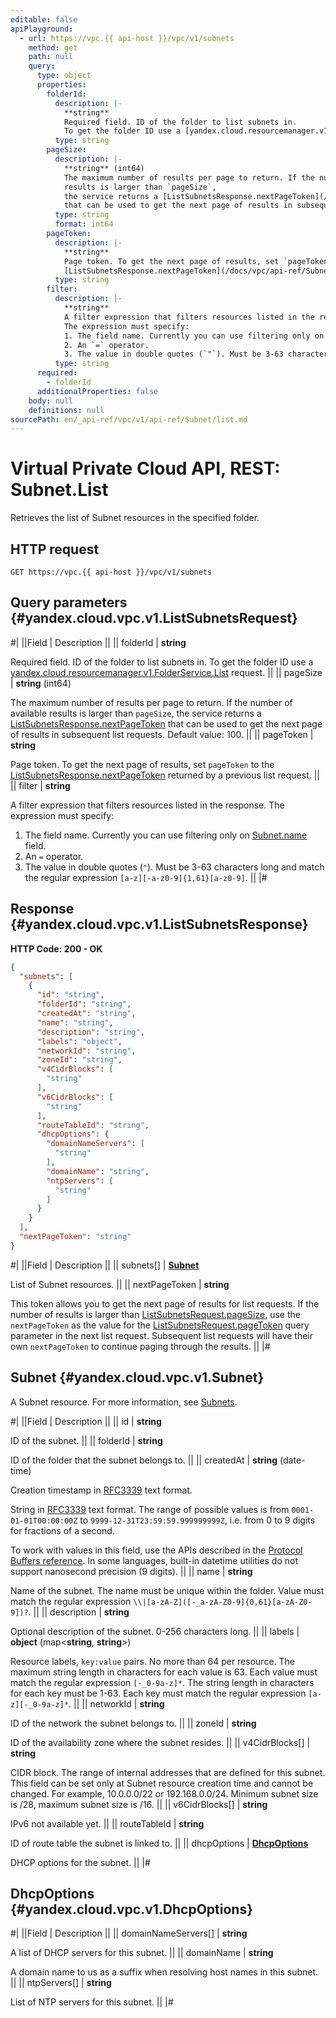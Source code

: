 ```yaml
---
editable: false
apiPlayground:
  - url: https://vpc.{{ api-host }}/vpc/v1/subnets
    method: get
    path: null
    query:
      type: object
      properties:
        folderId:
          description: |-
            **string**
            Required field. ID of the folder to list subnets in.
            To get the folder ID use a [yandex.cloud.resourcemanager.v1.FolderService.List](/docs/resource-manager/api-ref/Folder/list#List) request.
          type: string
        pageSize:
          description: |-
            **string** (int64)
            The maximum number of results per page to return. If the number of available
            results is larger than `pageSize`,
            the service returns a [ListSubnetsResponse.nextPageToken](/docs/vpc/api-ref/Subnet/list#yandex.cloud.vpc.v1.ListSubnetsResponse)
            that can be used to get the next page of results in subsequent list requests. Default value: 100.
          type: string
          format: int64
        pageToken:
          description: |-
            **string**
            Page token. To get the next page of results, set `pageToken` to the
            [ListSubnetsResponse.nextPageToken](/docs/vpc/api-ref/Subnet/list#yandex.cloud.vpc.v1.ListSubnetsResponse) returned by a previous list request.
          type: string
        filter:
          description: |-
            **string**
            A filter expression that filters resources listed in the response.
            The expression must specify:
            1. The field name. Currently you can use filtering only on [Subnet.name](/docs/vpc/api-ref/Network/listSubnets#yandex.cloud.vpc.v1.Subnet) field.
            2. An `=` operator.
            3. The value in double quotes (`"`). Must be 3-63 characters long and match the regular expression `[a-z][-a-z0-9]{1,61}[a-z0-9]`.
          type: string
      required:
        - folderId
      additionalProperties: false
    body: null
    definitions: null
sourcePath: en/_api-ref/vpc/v1/api-ref/Subnet/list.md
---
```


# Virtual Private Cloud API, REST: Subnet.List

Retrieves the list of Subnet resources in the specified folder.

## HTTP request

```
GET https://vpc.{{ api-host }}/vpc/v1/subnets
```

## Query parameters {#yandex.cloud.vpc.v1.ListSubnetsRequest}

#|
||Field | Description ||
|| folderId | **string**

Required field. ID of the folder to list subnets in.
To get the folder ID use a [yandex.cloud.resourcemanager.v1.FolderService.List](/docs/resource-manager/api-ref/Folder/list#List) request. ||
|| pageSize | **string** (int64)

The maximum number of results per page to return. If the number of available
results is larger than `pageSize`,
the service returns a [ListSubnetsResponse.nextPageToken](#yandex.cloud.vpc.v1.ListSubnetsResponse)
that can be used to get the next page of results in subsequent list requests. Default value: 100. ||
|| pageToken | **string**

Page token. To get the next page of results, set `pageToken` to the
[ListSubnetsResponse.nextPageToken](#yandex.cloud.vpc.v1.ListSubnetsResponse) returned by a previous list request. ||
|| filter | **string**

A filter expression that filters resources listed in the response.
The expression must specify:
1. The field name. Currently you can use filtering only on [Subnet.name](#yandex.cloud.vpc.v1.Subnet) field.
2. An `=` operator.
3. The value in double quotes (`"`). Must be 3-63 characters long and match the regular expression `[a-z][-a-z0-9]{1,61}[a-z0-9]`. ||
|#

## Response {#yandex.cloud.vpc.v1.ListSubnetsResponse}

**HTTP Code: 200 - OK**

```json
{
  "subnets": [
    {
      "id": "string",
      "folderId": "string",
      "createdAt": "string",
      "name": "string",
      "description": "string",
      "labels": "object",
      "networkId": "string",
      "zoneId": "string",
      "v4CidrBlocks": [
        "string"
      ],
      "v6CidrBlocks": [
        "string"
      ],
      "routeTableId": "string",
      "dhcpOptions": {
        "domainNameServers": [
          "string"
        ],
        "domainName": "string",
        "ntpServers": [
          "string"
        ]
      }
    }
  ],
  "nextPageToken": "string"
}
```

#|
||Field | Description ||
|| subnets[] | **[Subnet](#yandex.cloud.vpc.v1.Subnet)**

List of Subnet resources. ||
|| nextPageToken | **string**

This token allows you to get the next page of results for list requests. If the number of results
is larger than [ListSubnetsRequest.pageSize](#yandex.cloud.vpc.v1.ListSubnetsRequest), use
the `nextPageToken` as the value
for the [ListSubnetsRequest.pageToken](#yandex.cloud.vpc.v1.ListSubnetsRequest) query parameter
in the next list request. Subsequent list requests will have their own
`nextPageToken` to continue paging through the results. ||
|#

## Subnet {#yandex.cloud.vpc.v1.Subnet}

A Subnet resource. For more information, see [Subnets](/docs/vpc/concepts/network#subnet).

#|
||Field | Description ||
|| id | **string**

ID of the subnet. ||
|| folderId | **string**

ID of the folder that the subnet belongs to. ||
|| createdAt | **string** (date-time)

Creation timestamp in [RFC3339](https://www.ietf.org/rfc/rfc3339.txt) text format.

String in [RFC3339](https://www.ietf.org/rfc/rfc3339.txt) text format. The range of possible values is from
`0001-01-01T00:00:00Z` to `9999-12-31T23:59:59.999999999Z`, i.e. from 0 to 9 digits for fractions of a second.

To work with values in this field, use the APIs described in the
[Protocol Buffers reference](https://developers.google.com/protocol-buffers/docs/reference/overview).
In some languages, built-in datetime utilities do not support nanosecond precision (9 digits). ||
|| name | **string**

Name of the subnet.
The name must be unique within the folder.
Value must match the regular expression ``\\|[a-zA-Z]([-_a-zA-Z0-9]{0,61}[a-zA-Z0-9])?``. ||
|| description | **string**

Optional description of the subnet. 0-256 characters long. ||
|| labels | **object** (map<**string**, **string**>)

Resource labels, `key:value` pairs.
No more than 64 per resource.
The maximum string length in characters for each value is 63.
Each value must match the regular expression `[-_0-9a-z]*`.
The string length in characters for each key must be 1-63.
Each key must match the regular expression `[a-z][-_0-9a-z]*`. ||
|| networkId | **string**

ID of the network the subnet belongs to. ||
|| zoneId | **string**

ID of the availability zone where the subnet resides. ||
|| v4CidrBlocks[] | **string**

CIDR block.
The range of internal addresses that are defined for this subnet.
This field can be set only at Subnet resource creation time and cannot be changed.
For example, 10.0.0.0/22 or 192.168.0.0/24.
Minimum subnet size is /28, maximum subnet size is /16. ||
|| v6CidrBlocks[] | **string**

IPv6 not available yet. ||
|| routeTableId | **string**

ID of route table the subnet is linked to. ||
|| dhcpOptions | **[DhcpOptions](#yandex.cloud.vpc.v1.DhcpOptions)**

DHCP options for the subnet. ||
|#

## DhcpOptions {#yandex.cloud.vpc.v1.DhcpOptions}

#|
||Field | Description ||
|| domainNameServers[] | **string**

A list of DHCP servers for this subnet. ||
|| domainName | **string**

A domain name to us as a suffix when resolving host names in this subnet. ||
|| ntpServers[] | **string**

List of NTP servers for this subnet. ||
|#